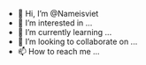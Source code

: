 - 👋 Hi, I’m @Nameisviet
- 👀 I’m interested in ...
- 🌱 I’m currently learning ...
- 💞️ I’m looking to collaborate on ...
- 📫 How to reach me ...

<!---
Nameisviet/Nameisviet is a ✨ special ✨ repository because its `README.md` (this file) appears on your GitHub profile.
You can click the Preview link to take a look at your changes.
--->

